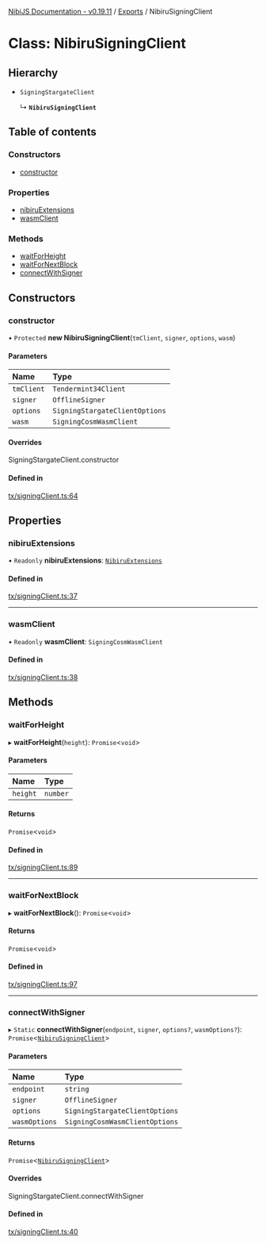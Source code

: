 [NibiJS Documentation - v0.19.11](../intro.md) / [Exports](../modules.md) / NibiruSigningClient

# Class: NibiruSigningClient

## Hierarchy

- `SigningStargateClient`

  ↳ **`NibiruSigningClient`**

## Table of contents

### Constructors

- [constructor](NibiruSigningClient.md#constructor)

### Properties

- [nibiruExtensions](NibiruSigningClient.md#nibiruextensions)
- [wasmClient](NibiruSigningClient.md#wasmclient)

### Methods

- [waitForHeight](NibiruSigningClient.md#waitforheight)
- [waitForNextBlock](NibiruSigningClient.md#waitfornextblock)
- [connectWithSigner](NibiruSigningClient.md#connectwithsigner)

## Constructors

### constructor

• `Protected` **new NibiruSigningClient**(`tmClient`, `signer`, `options`, `wasm`)

#### Parameters

| Name | Type |
| :------ | :------ |
| `tmClient` | `Tendermint34Client` |
| `signer` | `OfflineSigner` |
| `options` | `SigningStargateClientOptions` |
| `wasm` | `SigningCosmWasmClient` |

#### Overrides

SigningStargateClient.constructor

#### Defined in

[tx/signingClient.ts:64](https://github.com/NibiruChain/ts-sdk/blob/0c8ff7c/packages/nibijs/src/tx/signingClient.ts#L64)

## Properties

### nibiruExtensions

• `Readonly` **nibiruExtensions**: [`NibiruExtensions`](../modules.md#nibiruextensions)

#### Defined in

[tx/signingClient.ts:37](https://github.com/NibiruChain/ts-sdk/blob/0c8ff7c/packages/nibijs/src/tx/signingClient.ts#L37)

___

### wasmClient

• `Readonly` **wasmClient**: `SigningCosmWasmClient`

#### Defined in

[tx/signingClient.ts:38](https://github.com/NibiruChain/ts-sdk/blob/0c8ff7c/packages/nibijs/src/tx/signingClient.ts#L38)

## Methods

### waitForHeight

▸ **waitForHeight**(`height`): `Promise`<`void`\>

#### Parameters

| Name | Type |
| :------ | :------ |
| `height` | `number` |

#### Returns

`Promise`<`void`\>

#### Defined in

[tx/signingClient.ts:89](https://github.com/NibiruChain/ts-sdk/blob/0c8ff7c/packages/nibijs/src/tx/signingClient.ts#L89)

___

### waitForNextBlock

▸ **waitForNextBlock**(): `Promise`<`void`\>

#### Returns

`Promise`<`void`\>

#### Defined in

[tx/signingClient.ts:97](https://github.com/NibiruChain/ts-sdk/blob/0c8ff7c/packages/nibijs/src/tx/signingClient.ts#L97)

___

### connectWithSigner

▸ `Static` **connectWithSigner**(`endpoint`, `signer`, `options?`, `wasmOptions?`): `Promise`<[`NibiruSigningClient`](NibiruSigningClient.md)\>

#### Parameters

| Name | Type |
| :------ | :------ |
| `endpoint` | `string` |
| `signer` | `OfflineSigner` |
| `options` | `SigningStargateClientOptions` |
| `wasmOptions` | `SigningCosmWasmClientOptions` |

#### Returns

`Promise`<[`NibiruSigningClient`](NibiruSigningClient.md)\>

#### Overrides

SigningStargateClient.connectWithSigner

#### Defined in

[tx/signingClient.ts:40](https://github.com/NibiruChain/ts-sdk/blob/0c8ff7c/packages/nibijs/src/tx/signingClient.ts#L40)
